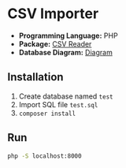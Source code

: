 # CSV Importer

- **Programming Language:** PHP
- **Package:** [CSV Reader](https://github.com/fusonic/php-csv-reader)
- **Database Diagram:** [Diagram](https://dbdiagram.io/d/64715ca27764f72fcfee9ee2)

## Installation

1. Create database named `test`
2. Import SQL file `test.sql`
3. `composer install`

## Run

```bash
php -S localhost:8000
```
